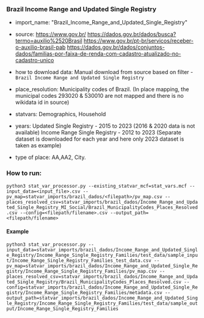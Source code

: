 ###  Brazil Income Range and Updated Single Registry

- import_name: "Brazil_Income_Range_and_Updated_Single_Registry"

- source: https://www.gov.br/
          https://dados.gov.br/dados/busca?termo=auxilio%2520Brasil
          https://www.gov.br/pt-br/servicos/receber-o-auxilio-brasil-pab
          https://dados.gov.br/dados/conjuntos-dados/familias-por-faixa-de-renda-com-cadastro-atualizado-no-cadastro-unico

- how to download data: Manual download from source based on filter - `Brazil Income Range and Updated Single Registry`

- place_resolution: Municipality codes of Brazil. (In place mapping, the municipal codes 293020 & 530010 are not mapped and there is no wikidata id in source)

- statvars: Demographics, Household
  
- years: Updated Single Registry - 2015 to 2023 (2016 & 2020 data is not available)
         Income Range Single Registry - 2012 to 2023
(Separate dataset is downloaded for each year and here only 2023 dataset is taken as example)

- type of place: AA,AA2, City. 

### How to run:
`python3 stat_var_processor.py --existing_statvar_mcf=stat_vars.mcf --input_data=<input_file>.csv --pv_map=statvar_imports/brazil_dados/<filepath>/pv_map.csv --places_resolved_csv=statvar_imports/brazil_dados/Income_Range_and_Updated_Single_Registry_MI_Social/Brazil_MunicipalityCodes_Places_Resolved.csv --config=<filepath/filename>.csv --output_path=<filepath/filename>`

#### Example
`python3 stat_var_processor.py --input_data=statvar_imports/brazil_dados/Income_Range_and_Updated_Single_Registry/Income_Range_Single_Registry_Families/test_data/sample_input/Income_Range_Single_Registry_Families_test_data.csv --pv_map=statvar_imports/brazil_dados/Income_Range_and_Updated_Single_Registry/Income_Range_Single_Registry_Families/pv_map.csv --places_resolved_csv=statvar_imports/brazil_dados/Income_Range_and_Updated_Single_Registry/Brazil_MunicipalityCodes_Places_Resolved.csv --config=statvar_imports/brazil_dados/Income_Range_and_Updated_Single_Registry/Income_Range_Single_Registry_Families/metadata.csv --output_path=statvar_imports/brazil_dados/Income_Range_and_Updated_Single_Registry/Income_Range_Single_Registry_Families/test_data/sample_output/Income_Range_Single_Registry_Families`

